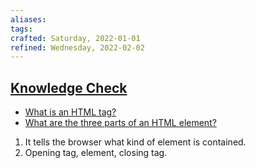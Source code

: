```yaml
---
aliases:
tags:
crafted: Saturday, 2022-01-01
refined: Wednesday, 2022-02-02
---
```


## [Knowledge Check](https://www.theodinproject.com/paths/foundations/courses/foundations/lessons/elements-and-tags#knowledge-check)

- [What is an HTML tag?](https://www.theodinproject.com/paths/foundations/courses/foundations/lessons/elements-and-tags#elements-and-tags)
- [What are the three parts of an HTML element?](https://www.theodinproject.com/paths/foundations/courses/foundations/lessons/elements-and-tags#elements-and-tags)

1. It tells the browser what kind of element is contained.
2. Opening tag, element, closing tag.
